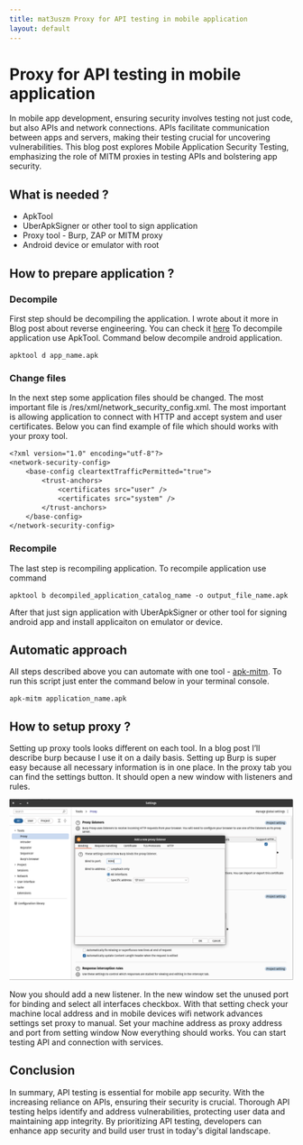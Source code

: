 ```yaml
---
title: mat3uszm Proxy for API testing in mobile application
layout: default
---
```


# Proxy for API testing in mobile application

In mobile app development, ensuring security involves testing not just code, but also APIs and network connections. 
APIs facilitate communication between apps and servers, making their testing crucial for uncovering vulnerabilities. 
This blog post explores Mobile Application Security Testing, emphasizing the role of MITM proxies in testing APIs and bolstering app security.

## What is needed ? 

* ApkTool
* UberApkSigner or other tool to sign application
* Proxy tool - Burp, ZAP or MITM proxy
* Android device or emulator with root

## How to prepare application ?

### Decompile

First step should be decompiling the application. I wrote about it more in Blog post about reverse engineering.
You can check it [here](./reverseEng.md)
To decompile application use ApkTool.
Command below decompile android application.

```
apktool d app_name.apk
```

### Change files

In the next step some application files should be changed. 
The most important file is /res/xml/network_security_config.xml.
The most important is allowing application to connect with HTTP and accept system and user certificates. 
Below you can find example of file which should works with your proxy tool.

```
<?xml version="1.0" encoding="utf-8"?>
<network-security-config>
    <base-config cleartextTrafficPermitted="true">
        <trust-anchors>
            <certificates src="user" />
            <certificates src="system" />
        </trust-anchors>
    </base-config>
</network-security-config>
```

### Recompile 

The last step is recompiling application. To recompile application use command

```
apktool b decompiled_application_catalog_name -o output_file_name.apk
```

After that just sign application with UberApkSigner or other tool for signing android app and install applicaiton on emulator or device.

## Automatic approach

All steps described above you can automate with one tool - [apk-mitm](https://github.com/shroudedcode/apk-mitm).
To run this script just enter the command below in your terminal console.

```
apk-mitm application_name.apk
```

## How to setup proxy ?

Setting up proxy tools looks different on each tool. 
In a blog post I’ll describe burp because I use it on a daily basis.
Setting up Burp is super easy because all necessary information is in one place. 
In the proxy tab you can find the settings button. It should open a new window with listeners and rules. 

![Screen1](/posts/proxy/screen1.png)

Now you should add a new listener. In the new window set the unused port for binding and select all interfaces checkbox. 
With that setting check your machine local address and in mobile devices wifi network advances settings set proxy to manual.
Set your machine address as proxy address and port from setting window 
Now everything should works. You can start testing API and connection with services.  

## Conclusion
In summary, API testing is essential for mobile app security. With the increasing reliance on APIs, ensuring their security is crucial. 
Thorough API testing helps identify and address vulnerabilities, protecting user data and maintaining app integrity. 
By prioritizing API testing, developers can enhance app security and build user trust in today's digital landscape.


<style type="text/css">
    img {
        width: 55rem;
    }
</style> 
